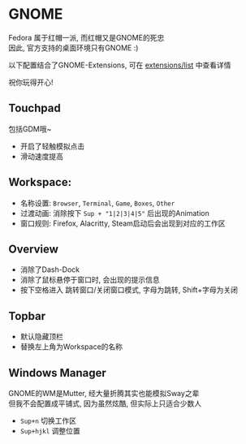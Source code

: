 # GNOME
Fedora 属于红帽一派, 而红帽又是GNOME的死忠  
因此, 官方支持的桌面环境只有GNOME :)  

以下配置结合了GNOME-Extensions, 可在 [extensions/list](./extensions/list) 中查看详情  

祝你玩得开心!  

## Touchpad
包括GDM哦~  

- 开启了轻触模拟点击
- 滑动速度提高

## Workspace:
- 名称设置: `Browser`, `Terminal`, `Game`, `Boxes`, `Other`
- 过渡动画: 消除按下 `Sup + "1|2|3|4|5"` 后出现的Animation
- 窗口规则: Firefox, Alacritty, Steam启动后会出现到对应的工作区

## Overview
- 消除了Dash-Dock
- 消除了鼠标悬停于窗口时, 会出现的提示信息
- 按下空格进入 跳转窗口/关闭窗口模式, 字母为跳转, Shift+字母为关闭

## Topbar
- 默认隐藏顶栏
- 替换左上角为Workspace的名称

## Windows Manager
GNOME的WM是Mutter, 经大量折腾其实也能模拟Sway之辈  
但我不会配置成平铺式, 因为虽然炫酷, 但实际上只适合少数人  

- `Sup+n` 切换工作区
- `Sup+hjkl` 调整位置